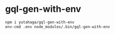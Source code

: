 # gql-gen-with-env

```sh
npm i yutahaga/gql-gen-with-env
env-cmd .env node_modules/.bin/gql-gen-with-env
```
